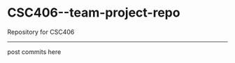 CSC406--team-project-repo
=========================

Repository for CSC406

---------------------------
post commits here
